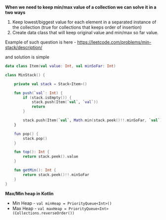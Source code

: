 **When we need to keep min/max value of a collection we can solve it in a two ways**
1. Keep lowest/biggest value for each element in a separated instance of the collection (true for collections that keeps order of insertion)
2. Create data class that will keep original value and min/max so far value.
    
Example of such question is here - https://leetcode.com/problems/min-stack/description/

and solution is simple

```kotlin
data class Item(val value: Int, val minSoFar: Int)

class MinStack() {

    private val stack = Stack<Item>()

    fun push(`val`: Int) {
        if (stack.isEmpty()) {
            stack.push(Item(`val`, `val`))
            return
        }

        stack.push(Item(`val`, Math.min(stack.peek()!!.minSoFar, `val`)))
    }

    fun pop() {
        stack.pop()
    }

    fun top(): Int {
        return stack.peek().value
    }

    fun getMin(): Int {
        return stack.peek()!!.minSoFar
    }
}
```


**Max/Min heap in Kotlin**
- Min Heap - `val minHeap = PriorityQueue<Int>()`
- Max Heap -  `val maxHeap = PriorityQueue<Int>(Collections.reverseOrder())`
